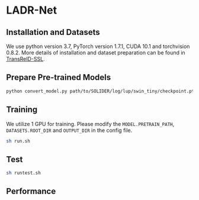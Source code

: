 # LADR-Net

## Installation and Datasets

We use python version 3.7, PyTorch version 1.7.1, CUDA 10.1 and torchvision 0.8.2. More details of installation and dataset preparation can be found in [TransReID-SSL](https://github.com/damo-cv/TransReID-SSL).

## Prepare Pre-trained Models 

```bash
python convert_model.py path/to/SOLIDER/log/lup/swin_tiny/checkpoint.pth path/to/SOLIDER/log/lup/swin_tiny/checkpoint_tea.pth
```

## Training

We utilize 1 GPU for training. Please modify the `MODEL.PRETRAIN_PATH`, `DATASETS.ROOT_DIR` and `OUTPUT_DIR` in the config file.

```bash
sh run.sh
```

## Test

```bash
sh runtest.sh
```

## Performance

